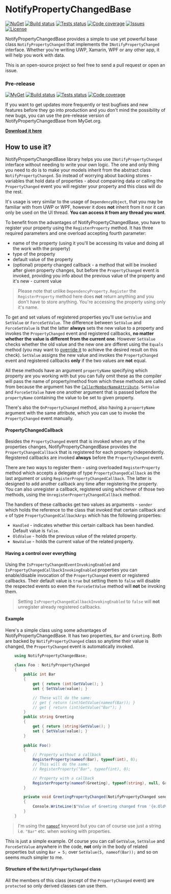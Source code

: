 # NotifyPropertyChangedBase
[![NuGet](https://img.shields.io/nuget/v/NotifyPropertyChangedBase.svg)](https://www.nuget.org/packages/NotifyPropertyChangedBase/)
[![Build status](https://ci.appveyor.com/api/projects/status/jc9gcr4gldjr8nq6/branch/master?svg=true)](https://ci.appveyor.com/project/bramborman/notifypropertychangedbase/branch/master)
[![Tests status](https://img.shields.io/appveyor/tests/bramborman/notifypropertychangedbase.svg)](https://ci.appveyor.com/project/bramborman/notifypropertychangedbase)
[![Code coverage](https://codecov.io/gh/bramborman/NotifyPropertyChangedBase/branch/master/graph/badge.svg)](https://codecov.io/gh/bramborman/NotifyPropertyChangedBase)
[![Issues](https://img.shields.io/github/issues/bramborman/NotifyPropertyChangedBase.svg)](https://github.com/bramborman/NotifyPropertyChangedBase/issues)
[![License](https://img.shields.io/badge/license-MIT-blue.svg)](https://github.com/bramborman/NotifyPropertyChangedBase/blob/master/LICENSE.md)

NotifyPropertyChangedBase provides a simple to use yet powerful base class `NotifyPropertyChanged` that implements the `INotifyPropertyChanged` interface. Whether you're writing UWP, Xamarin, WPF or any other app, it will help you work with data.

This is an open-source project so feel free to send a pull request or open an issue.

### Pre-release
[![MyGet](https://img.shields.io/myget/bramborman/vpre/NotifyPropertyChangedBase.svg?label=myget)][MyGet]
[![Build status](https://ci.appveyor.com/api/projects/status/jc9gcr4gldjr8nq6/branch/dev?svg=true)](https://ci.appveyor.com/project/bramborman/notifypropertychangedbase/branch/dev)
[![Tests status](https://img.shields.io/appveyor/tests/bramborman/notifypropertychangedbase/dev.svg)](https://ci.appveyor.com/project/bramborman/notifypropertychangedbase/branch/dev)
[![Code coverage](https://codecov.io/gh/bramborman/NotifyPropertyChangedBase/branch/dev/graph/badge.svg)](https://codecov.io/gh/bramborman/NotifyPropertyChangedBase/branch/dev)

If you want to get updates more frequently or test bugfixes and new features before they go into production and you don't mind the possibility of new bugs, you can use the pre-release version of NotifyPropertyChangedBase from MyGet.org.

[**Download it here**][MyGet]

[MyGet]: https://www.myget.org/feed/bramborman/package/nuget/NotifyPropertyChangedBase

## How to use it?
NotifyPropertyChangedBase library helps you use `INotifyPropertyChanged` interface without needing to write your own logic. The one and only thing you need to do is to make your models inherit from the abstract class `NotifyPropertyChanged`. So instead of worrying about backing stores - variables that hold data of properties - about compairing data or calling the `PropertyChanged` event you will register your property and this class will do the rest.

It's usage is very similar to the usage of `DependencyObject`, that you may be familiar with from UWP or WPF, however it does **not** inherit from it nor it can only be used on the UI thread. **You can access it from any thread you want**.

To benefit from the advantages of NotifyPropertyChangedBase, you have to register your property using the `RegisterProperty` method. It has three required parameters and one overload accepting fourth parameter:
   - name of the property (using it you'll be accessing its value and doing all the work with the property)
   - type of the property
   - default value of the property
   - (optional) property changed callback - a method that will be invoked after given property changes, but before the `PropertyChanged` event is invoked, providing you info about the previous value of the property and it's new - current value

> Please note that unlike `DependencyProperty.Register` the `RegisterProperty` method here does **not** return anything and you don't have to store anything. You're accessing the property using only it's name.

To get and set values of registered properties you'll use `GetValue` and `SetValue` or `ForceSetValue`. The difference between `SetValue` and `ForceSetValue` is that the latter **always** sets the new value to a property and invokes the `PropertyChanged` event and registered callbacks, **no matter whether the value is different from the current one**. However `SetValue` checks whether the old value and the new one are differet using the `Equals` method (you may want to [override it](https://docs.microsoft.com/en-us/dotnet/api/system.object.equals) to achieve the desired result on this check). `SetValue` assigns the new value and invokes the `PropertyChanged` event and registered callbacks **only** if the two values are **not** equal.

All these methods have an argument `propertyName` specifying which property are you working with but you can fully omit these as the compiler will pass the name of property/method from which these methods are called from because the argument has the [`CallerMemberNameAttribute`](https://docs.microsoft.com/en-us/dotnet/api/system.runtime.compilerservices.callermembernameattribute). `SetValue` and `ForceSetValue` have one another argument that is passed before the `propertyName` containing the value to be set to given property.

There's also the `OnPropertyChanged` method, also having a `propertyName` argument with the same attribute, which you can use to invoke the `PropertyChanged` event manually.

#### PropertyChangedCallback
Besides the `PropertyChanged` event that is invoked when any of the properties changes, NotifyPropertyChangedBase provides the `PropertyChangedCallback` that is registered for each property independently. Registered callbacks are invoked **always** before the `PropertyChanged` event.

There are two ways to register them - using overloaded `RegisterProperty` method which accepts a delegate of type `PropertyChangedCallback` as the last argument or using `RegisterPropertyChangedCallback`. The latter is designed to add another callback any time after registering the property. You can also unregister a callback, registered using whichever of those two methods, using the `UnregisterPropertyChangedCallback` method.

The handlers of these callbacks get two values as arguments - `sender` which holds the reference to the class that invoked that certain callback and `e` of type `PropertyChangedCallbackArgs` which has the following properties:

   - `Handled` - indicates whether this certain callback has been handled. Default value is `false`.
   - `OldValue` - holds the previous value of the related property.
   - `NewValue` - holds the current value of the related property.

#### Having a control over everything
Using the `IsPropertyChangedEventInvokingEnabled` and `IsPropertyChangedCallbackInvokingEnabled` properties you can enable/disable invocation of the `PropertyChanged` event or registered callbacks. Their default value is `true` but setting them to `false` will disable the respected events so even the `ForceSetValue` method will **not** be invoking them.

> Setting `IsPropertyChangedCallbackInvokingEnabled` to `false` will **not** unregister already registered callbacks.

#### Example
Here's a simple class using some advantages of NotifyPropertyChangedBase. It has two properties, `Bar` and `Greeting`. Both are backed by `NotifyPropertyChanged` class so anytime their value is changed, the `PropertyChanged` event is automatically invoked.

```csharp
    using NotifyPropertyChangedBase;

    class Foo : NotifyPropertyChanged
    {
        public int Bar
        {
            get { return (int)GetValue(); }
            set { SetValue(value); }

            // These will do the same:
            // get { return (int)GetValue(nameof(Bar)); }
            // get { return (int)GetValue("Bar"); }
        }
        public string Greeting
        {
            get { return (string)GetValue(); }
            set { SetValue(value); }
        }
    
        public Foo()
        {
            // Property without a callback
            RegisterProperty(nameof(Bar), typeof(int), 0);
            // This will do the same:
            // RegisterProperty("Bar", typeof(int), 0);

            // Property with a callback
            RegisterProperty(nameof(Greeting), typeof(string), null, GreetingPropertyChanged);
        }

        private void GreetingPropertyChanged(NotifyPropertyChanged sender, PropertyChangedCallbackArgs e)
        {
            Console.WriteLine($"Value of Greeting changed from '{e.OldValue}' to '{e.NewValue}'");
        }
    }
```

>I'm using the [`nameof`](https://docs.microsoft.com/en-us/dotnet/csharp/language-reference/keywords/nameof) keyword but you can of course use just a string i.e. `"Bar"` etc. when working with properties.

This is just a simple example. Of course you can call `GetValue`, `SetValue` and `ForceSetValue` anywhere in the code, **not** only in the body of related properties but using `Bar = 5;` over `SetValue(5, nameof(Bar));` and so on seems much simpler to me.

#### Structure of the `NotifyPropertyChanged` class
All the members of this class (except of the `PropertyChanged` event) are `protected` so only derived classes can use them.
